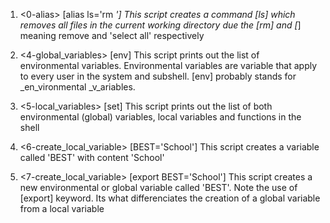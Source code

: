 1. <0-alias> [alias ls='rm *']
This script creates a command [ls] which removes all files in the current working directory due the [rm] and [*] meaning remove and 'select all' respectively

2. <4-global_variables> [env]
This script prints out the list of environmental variables. Environmental variables are variable that apply to every user in the system and subshell. [env] probably stands for _en_vironmental _v_ariables.

3. <5-local_variables> [set]
This script prints out the list of both environmental (global) variables, local variables and functions in the shell

4. <6-create_local_variable> [BEST='School']
This script creates a variable called 'BEST' with content 'School'

5. <7-create_local_variable> [export BEST='School']
This script creates a new environmental or global variable called 'BEST'. Note the use of [export] keyword. Its what differenciates the creation of a global variable from a local variable
